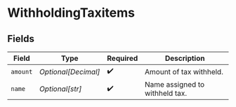 # WithholdingTaxitems


## Fields

| Field                          | Type                           | Required                       | Description                    |
| ------------------------------ | ------------------------------ | ------------------------------ | ------------------------------ |
| `amount`                       | *Optional[Decimal]*            | :heavy_check_mark:             | Amount of tax withheld.        |
| `name`                         | *Optional[str]*                | :heavy_check_mark:             | Name assigned to withheld tax. |